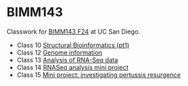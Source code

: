 # BIMM143
Classwork for [BIMM143 F24](https://bioboot.github.io/bimm143_F24/) at UC San Diego. 

- Class 10 [Structural Bioinformatics (pt1)]()
- Class 12 [Genome information](https://github.com/Hanoaf/bimm143_github/blob/main/Week12/week%2012%20.pdf)
- Class 13 [Analysis of RNA-Seq data](https://github.com/Hanoaf/bimm143_github/blob/main/Class13/Class13.pdf)
- Class 14 [RNASeq analysis mini project](https://github.com/Hanoaf/bimm143_github/blob/main/Class%2014/lab_14.pdf)
- Class 15 [Mini project: investigating pertussis resurgence](https://github.com/Hanoaf/bimm143_github/blob/main/Class%2015/Class-15.pdf)

